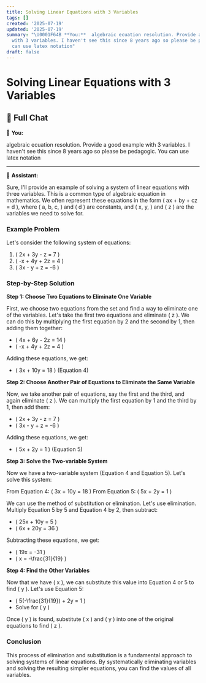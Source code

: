 ```yaml
---
title: Solving Linear Equations with 3 Variables
tags: []
created: '2025-07-19'
updated: '2025-07-19'
summary: "\U0001F64B **You:**  algebraic ecuation resolution. Provide a good example
  with 3 variables. I haven't see this since 8 years ago so please be pedagogic. You
  can use latex notation"
draft: false
---
```


# Solving Linear Equations with 3 Variables

## 🧠 Full Chat

🙋 **You:**

algebraic ecuation resolution. Provide a good example with 3 variables. I haven't see this since 8 years ago so please be pedagogic. You can use latex notation

---

🤖 **Assistant:**

Sure, I'll provide an example of solving a system of linear equations with three variables. This is a common type of algebraic equation in mathematics. We often represent these equations in the form \( ax + by + cz = d \), where \( a, b, c, \) and \( d \) are constants, and \( x, y, \) and \( z \) are the variables we need to solve for.

### Example Problem

Let's consider the following system of equations:

1. \( 2x + 3y - z = 7 \)
2. \( -x + 4y + 2z = 4 \)
3. \( 3x - y + z = -6 \)

### Step-by-Step Solution

**Step 1: Choose Two Equations to Eliminate One Variable**

First, we choose two equations from the set and find a way to eliminate one of the variables. Let's take the first two equations and eliminate \( z \). We can do this by multiplying the first equation by 2 and the second by 1, then adding them together:

- \( 4x + 6y - 2z = 14 \)
- \( -x + 4y + 2z = 4 \)

Adding these equations, we get:

- \( 3x + 10y = 18 \) (Equation 4)

**Step 2: Choose Another Pair of Equations to Eliminate the Same Variable**

Now, we take another pair of equations, say the first and the third, and again eliminate \( z \). We can multiply the first equation by 1 and the third by 1, then add them:

- \( 2x + 3y - z = 7 \)
- \( 3x - y + z = -6 \)

Adding these equations, we get:

- \( 5x + 2y = 1 \) (Equation 5)

**Step 3: Solve the Two-variable System**

Now we have a two-variable system (Equation 4 and Equation 5). Let's solve this system:

From Equation 4: \( 3x + 10y = 18 \)
From Equation 5: \( 5x + 2y = 1 \)

We can use the method of substitution or elimination. Let's use elimination. Multiply Equation 5 by 5 and Equation 4 by 2, then subtract:

- \( 25x + 10y = 5 \)
- \( 6x + 20y = 36 \)

Subtracting these equations, we get:

- \( 19x = -31 \)
- \( x = -\frac{31}{19} \)

**Step 4: Find the Other Variables**

Now that we have \( x \), we can substitute this value into Equation 4 or 5 to find \( y \). Let's use Equation 5:

- \( 5(-\frac{31}{19}) + 2y = 1 \)
- Solve for \( y \)

Once \( y \) is found, substitute \( x \) and \( y \) into one of the original equations to find \( z \).

### Conclusion

This process of elimination and substitution is a fundamental approach to solving systems of linear equations. By systematically eliminating variables and solving the resulting simpler equations, you can find the values of all variables.